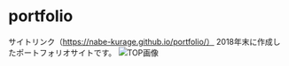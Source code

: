 # portfolio

サイトリンク（https://nabe-kurage.github.io/portfolio/）
2018年末に作成したポートフォリオサイトです。
![TOP画像](https://user-images.githubusercontent.com/38372239/81703373-7618af80-94a7-11ea-8e8e-9298f9cc9f13.png)
